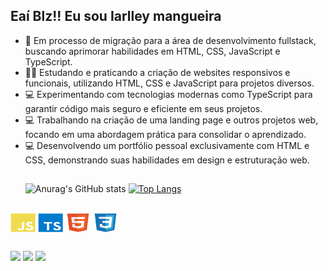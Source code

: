 ## Eaí Blz!! Eu sou Iarlley mangueira
- 🚀 Em processo de migração para a área de desenvolvimento fullstack, buscando aprimorar habilidades em HTML, CSS, JavaScript e TypeScript.
- 👨‍💻 Estudando e praticando a criação de websites responsivos e funcionais, utilizando HTML, CSS e JavaScript para projetos diversos.
- 💻 Experimentando com tecnologias modernas como TypeScript para garantir código mais seguro e eficiente em seus projetos.
- 💻 Trabalhando na criação de uma landing page e outros projetos web, focando em uma abordagem prática para consolidar o aprendizado.
- 💻 Desenvolvendo um portfólio pessoal exclusivamente com HTML e CSS, demonstrando suas habilidades em design e estruturação web.
  ##
  ![Anurag's GitHub stats](https://github-readme-stats.vercel.app/api?username=Iarlleym&show_icons=true&theme=transparent) [![Top Langs](https://github-readme-stats.vercel.app/api/top-langs/?username=Iarlleym)](https://github.com/anuraghazra/github-readme-stats)
<div style="display: inline_block"><br>
  <img align="center" alt="Iarlley-Js" height="30" width="40" src="https://raw.githubusercontent.com/devicons/devicon/master/icons/javascript/javascript-plain.svg">
  <img align="center" alt="Iarlley-Ts" height="30" width="40" src="https://raw.githubusercontent.com/devicons/devicon/master/icons/typescript/typescript-plain.svg">
  <img align="center" alt="Iarlley-HTML" height="30" width="40" src="https://raw.githubusercontent.com/devicons/devicon/master/icons/html5/html5-original.svg">
  <img align="center" alt="Iarlley-CSS" height="30" width="40" src="https://raw.githubusercontent.com/devicons/devicon/master/icons/css3/css3-original.svg">
</div>
  
  ##
 
<div> 
  <a href="https://www.instagram.com/iarlleym" target="_blank"><img src="https://img.shields.io/badge/-Instagram-%23E4405F?style=for-the-badge&logo=instagram&logoColor=white" target="_blank"></a>
  <a href = "mailto:iarlleymangueira@gmail.com"><img src="https://img.shields.io/badge/-Gmail-%23333?style=for-the-badge&logo=gmail&logoColor=white" target="_blank"></a>
  <a href="https://www.linkedin.com/in/jos%C3%A9-iarlley-sabino-mangueira-86a1a9265/" target="_blank"><img src="https://img.shields.io/badge/-LinkedIn-%230077B5?style=for-the-badge&logo=linkedin&logoColor=white" target="_blank"></a>   
</div>
